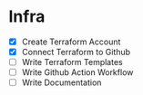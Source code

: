 # Infra

- [x] Create Terraform Account
- [x] Connect Terraform to Github
- [ ] Write Terraform Templates
- [ ] Write Github Action Workflow
- [ ] Write Documentation
